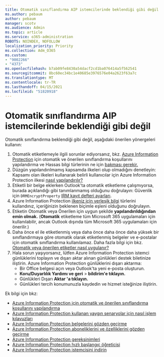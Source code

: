 ```yaml
---
title: Otomatik sınıflandırma AIP istemcilerinde beklendiği gibi değil
ms.author: pebaum
author: pebaum
manager: scotv
ms.audience: Admin
ms.topic: article
ms.service: o365-administration
ROBOTS: NOINDEX, NOFOLLOW
localization_priority: Priority
ms.collection: Adm_O365
ms.custom:
- "9002266"
- "4373"
ms.openlocfilehash: b7ab09fe8430a54dacf2cd1ba076414a5f562541
ms.sourcegitcommit: 8bc60ec34bc1e40685e3976576e04a2623f63a7c
ms.translationtype: MT
ms.contentlocale: tr-TR
ms.lasthandoff: 04/15/2021
ms.locfileid: "51820918"
---
```

# <a name="automatic-classification-not-behaving-as-expected-with-the-aip-client"></a>Otomatik sınıflandırma AIP istemcilerinde beklendiği gibi değil

Otomatik sınıflandırma beklendiği gibi değil, aşağıdaki önerilen yönergeleri kullanın:

1. Otomatik etiketlemeyle ilgili sorunlar ediyorsanız, bkz. [Azure Information Protection](https://docs.microsoft.com/azure/information-protection/configure-policy-classification) için otomatik ve önerilen sınıflandırma koşullarını yapılandırma ve Hassas bilgi türlerinin ne için [bakması gerekir.](https://docs.microsoft.com/microsoft-365/compliance/sensitive-information-type-entity-definitions)
2. Düzgün yapılandırılmamış kapsamda ilkeleri olup olmadığını denetleyin: Kapsamı olan ilkeleri kullanarak belirli kullanıcılar için Azure Information Protection ilkesi [nasıl yapılandırılır?](https://docs.microsoft.com/azure/information-protection/configure-policy-scope)
3. Etiketli bir belge eklerken Outlook'ta otomatik etiketleme çalışmıyorsa, burada açıklandığı gibi tanımlanmamış olduğunu doğrulayın: Güvenlik için `DRMEncryptProperty` [IRM kayıt defteri ayarları](https://docs.microsoft.com/deployoffice/security/protect-sensitive-messages-and-documents-by-using-irm-in-office#office-2016-irm-registry-key-options).
4. Azure Information Protection [ilkeniz için yerleşik bilgi](https://support.office.com/article/What-the-sensitive-information-types-look-for-fd505979-76be-4d9f-b459-abef3fc9e86b) türlerini kullandınız, içeriğinizin beklenen biçimle eşleni olduğunu doğrulayın.
5. Etiketin Otomatik veya Önerilen için uygun şekilde  **yapılandırıldığından emin olmak.** (**Otomatik** etiketleme tüm Microsoft 365 uygulamaları  için kullanılabilir, ancak Outlook dışında tüm Microsoft 365 uygulamaları için önerilir.)
6. Daha önce el ile etiketlenmiş veya daha önce daha önce daha yüksek bir sınıflandırmaya göre otomatik olarak etiketlenmiş belgeler ve e-postalar için otomatik sınıflandırma kullanılamaz.  Daha fazla bilgi için bkz. [Otomatik veya önerilen etiketler nasıl uygulanır?](https://docs.microsoft.com/azure/information-protection/configure-policy-classification#how-automatic-or-recommended-labels-are-applied)
7. Hala sorun yaşıyorsanız, lütfen Azure Information Protection istemci günlüklerini toplayın ve dışarı aktar alınan günlükleri destek biletinize iliştirin. Azure Information Protection günlüklerini dışarı aktarma:
    - Bir Office belgesi açın veya Outlook'ta yeni e-posta oluşturun.
    - **Koru/Duyarlılık Yardımı ve geri**  >  **bildirim'e tıklayın.**
    - Günlükleri Dışarı **Aktar 'a tıklayın.**
    - Günlükleri tercih konumunuzla kaydedin ve hizmet isteğinize iliştirin.

Ek bilgi için bkz:

- [Azure Information Protection için otomatik ve önerilen sınıflandırma koşullarını yapılandırma](https://docs.microsoft.com/azure/information-protection/configure-policy-classification)
- [Azure Information Protection kullanan yaygın senaryolar için nasıl işlem kılavuzları](https://docs.microsoft.com/azure/information-protection/how-to-guides)
- [Azure Information Protection belgelerini gözden geçirme](https://docs.microsoft.com/azure/information-protection/what-is-information-protection)
- [Azure Information Protection aboneliklerini ve özelliklerini gözden geçirme](https://azure.microsoft.com/pricing/details/information-protection)
- [Azure Information Protection gereksinimleri](https://docs.microsoft.com/azure/information-protection/get-started/requirements)
- [Azure Information Protection hızlı başlangıç öğreticisi](https://docs.microsoft.com/azure/information-protection/get-started/infoprotect-quick-start-tutorial)
- [Azure Information Protection istemcisini indirin](https://www.microsoft.com/download/details.aspx?id=53018)
